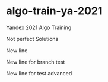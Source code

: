 # algo-train-ya-2021
Yandex 2021 Algo Training

Not perfect Solutions

New line

New line for branch test

New line for test advanced

